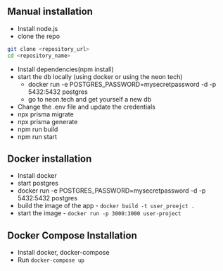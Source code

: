## Manual installation

- Install node.js
- clone the repo

```bash
git clone <repository_url>
cd <repository_name>
```

- Install dependencies(npm install)
- start the db locally (using docker or using the neon tech)
  - docker run -e POSTGRES_PASSWORD=mysecretpassword -d -p 5432:5432 postgres
  - go to neon.tech and get yourself a new db
- Change the .env file and update the credentials
- npx prisma migrate
- npx prisma generate
- npm run build
- npm run start

## Docker installation

- Install docker
- start postgres
- docker run -e POSTGRES_PASSWORD=mysecretpassword -d -p 5432:5432 postgres
- build the image of the app - `docker build -t user_proejct .`
- start the image - `docker run -p 3000:3000 user-project`

## Docker Compose Installation

- Install docker, docker-compose
- Run `docker-compose up`

